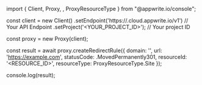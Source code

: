 import { Client, Proxy, , ProxyResourceType } from "@appwrite.io/console";

const client = new Client()
    .setEndpoint('https://<REGION>.cloud.appwrite.io/v1') // Your API Endpoint
    .setProject('<YOUR_PROJECT_ID>'); // Your project ID

const proxy = new Proxy(client);

const result = await proxy.createRedirectRule({
    domain: '',
    url: 'https://example.com',
    statusCode: .MovedPermanently301,
    resourceId: '<RESOURCE_ID>',
    resourceType: ProxyResourceType.Site
});

console.log(result);
